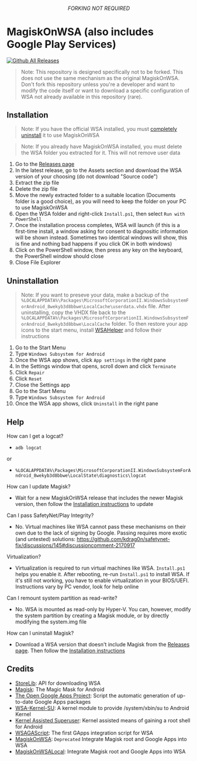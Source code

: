 <div align="center">

###### FORKING NOT REQUIRED
</div>

# MagiskOnWSA (also includes Google Play Services)

[![Github All Releases](https://img.shields.io/github/downloads/PeterNjeim/MagiskOnWSA/total.svg?label=Downloads+%28latest+only%29)](https://github.com/PeterNjeim/MagiskOnWSA/releases/latest)

> Note: This repository is designed specifically not to be forked. This does not use the same mechanism as the original MagiskOnWSA. Don't fork this repository unless you're a developer and want to modify the code itself or want to download a specific configuration of WSA not already available in this repository (rare).

## Installation

> Note: If you have the official WSA installed, you must [completely uninstall](#uninstallation) it to use MagiskOnWSA

> Note: If you already have MagiskOnWSA installed, you must delete the WSA folder you extracted for it. This will not remove user data

1. Go to the [Releases page](https://github.com/PeterNjeim/MagiskOnWSA/releases)
2. In the latest release, go to the Assets section and download the WSA version of your choosing (do not download "Source code")
3. Extract the zip file
4. Delete the zip file
5. Move the newly extracted folder to a suitable location (Documents folder is a good choice), as you will need to keep the folder on your PC to use MagiskOnWSA
6. Open the WSA folder and right-click `Install.ps1`, then select `Run with PowerShell`
7. Once the installation process completes, WSA will launch (if this is a first-time install, a window asking for consent to diagnositic information will be shown instead. Sometimes two identical windows will show, this is fine and nothing bad happens if you click OK in both windows)
8. Click on the PowerShell window, then press any key on the keyboard, the PowerShell window should close
9. Close File Explorer

## Uninstallation

> Note: If you want to preseve your data, make a backup of the `%LOCALAPPDATA%\Packages\MicrosoftCorporationII.WindowsSubsystemForAndroid_8wekyb3d8bbwe\LocalCache\userdata.vhdx` file. After uninstalling, copy the VHDX file back to the `%LOCALAPPDATA%\Packages\MicrosoftCorporationII.WindowsSubsystemForAndroid_8wekyb3d8bbwe\LocalCache` folder. To then restore your app icons to the start menu, install [WSAHelper](https://github.com/LSPosed/WSAHelper/releases/latest) and follow their instructions

1. Go to the Start Menu
2. Type `Windows Subsystem for Android`
3. Once the WSA app shows, click `App settings` in the right pane
4. In the Settings window that opens, scroll down and click `Terminate`
5. Click `Repair`
6. Click `Reset`
7. Close the Settings app
8. Go to the Start Menu
9. Type `Windows Subsystem for Android`
10. Once the WSA app shows, click `Uninstall` in the right pane

## Help

How can I get a logcat?

- `adb logcat`

or

- `%LOCALAPPDATA%\Packages\MicrosoftCorporationII.WindowsSubsystemForAndroid_8wekyb3d8bbwe\LocalState\diagnostics\logcat`

How can I update Magisk?

- Wait for a new MagiskOnWSA release that includes the newer Magisk version, then follow the [Installation instructions](#installation) to update

Can I pass SafetyNet/Play Integrity?

- No. Virtual machines like WSA cannot pass these mechanisms on their own due to the lack of signing by Google. Passing requires more exotic (and untested) solutions: <https://github.com/kdrag0n/safetynet-fix/discussions/145#discussioncomment-2170917>

Virtualization?

- Virtualization is required to run virtual machines like WSA. `Install.ps1` helps you enable it. After rebooting, re-run `Install.ps1` to install WSA. If it's still not working, you have to enable virtualization in your BIOS/UEFI. Instructions vary by PC vendor, look for help online

Can I remount system partition as read-write?

- No. WSA is mounted as read-only by Hyper-V. You can, however, modify the system partition by creating a Magisk module, or by directly modifying the system.img file

How can I uninstall Magisk?

- Download a WSA version that doesn't include Magisk from the [Releases page](https://github.com/PeterNjeim/MagiskOnWSA/releases). Then follow the [Installation instructions](#installation)

## Credits

- [StoreLib](https://github.com/StoreDev/StoreLib): API for downloading WSA
- [Magisk](https://github.com/topjohnwu/Magisk): The Magic Mask for Android
- [The Open Google Apps Project](https://opengapps.org): Script the automatic generation of up-to-date Google Apps packages
- [WSA-Kernel-SU](https://github.com/LSPosed/WSA-Kernel-SU): A kernel module to provide /system/xbin/su to Android Kernel
- [Kernel Assisted Superuser](https://git.zx2c4.com/kernel-assisted-superuser): Kernel assisted means of gaining a root shell for Android
- [WSAGAScript](https://github.com/ADeltaX/WSAGAScript): The first GApps integration script for WSA
- [MagiskOnWSA](https://github.com/LSPosed/MagiskOnWSA): `Deprecated` Integrate Magisk root and Google Apps into WSA
- [MagiskOnWSALocal](https://github.com/LSPosed/MagiskOnWSALocal): Integrate Magisk root and Google Apps into WSA
